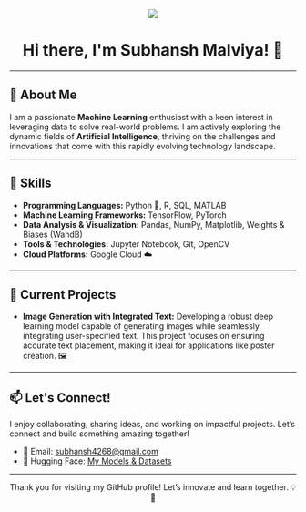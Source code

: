 <p align="center">
    <img src="https://readme-typing-svg.demolab.com/?lines=PYTHON%20DEVELOPER;ASPIRING%20DATA%20SCIENTIST;AI%20RESEARCHER;DEEP%20LEARNING%20PRACTITIONER&font=Fira%20Code&align=center&width=600&height=50&color=FF7A33&vCenter=true&pause=500&size=30" />
</p>

<h1 align="center">Hi there, I'm Subhansh Malviya! 👋</h1>

---

<h2>🚀 About Me</h2>
<p>
    I am a passionate <strong>Machine Learning</strong> enthusiast with a keen interest in leveraging data to solve real-world problems. I am actively exploring the dynamic fields of <strong>Artificial Intelligence</strong>, thriving on the challenges and innovations that come with this rapidly evolving technology landscape. 
</p>

---

<h2>🔧 Skills</h2>
<ul>
    <li><strong>Programming Languages:</strong> Python 🐍, R, SQL, MATLAB</li>
    <li><strong>Machine Learning Frameworks:</strong> TensorFlow, PyTorch</li>
    <li><strong>Data Analysis & Visualization:</strong> Pandas, NumPy, Matplotlib, Weights & Biases (WandB)</li>
    <li><strong>Tools & Technologies:</strong> Jupyter Notebook, Git, OpenCV</li>
    <li><strong>Cloud Platforms:</strong> Google Cloud ☁️</li>
</ul>

---

<h2>🌱 Current Projects</h2>
<ul>
    <li><strong>Image Generation with Integrated Text:</strong>  
        Developing a robust deep learning model capable of generating images while seamlessly integrating user-specified text. This project focuses on ensuring accurate text placement, making it ideal for applications like poster creation. 🖼️</li>
</ul>

---

<h2>📫 Let's Connect!</h2>
<p>
    I enjoy collaborating, sharing ideas, and working on impactful projects. Let’s connect and build something amazing together!  
</p>
<ul>
    <li>📧 Email: <a href="mailto:subhansh4268@gmail.com">subhansh4268@gmail.com</a></li>
    <li>🤖 Hugging Face: <a href="https://huggingface.co/Subh775" target="_blank">My Models & Datasets</a></li>
</ul>

---

<p align="center">Thank you for visiting my GitHub profile! Let’s innovate and learn together. 💡🚀</p>
